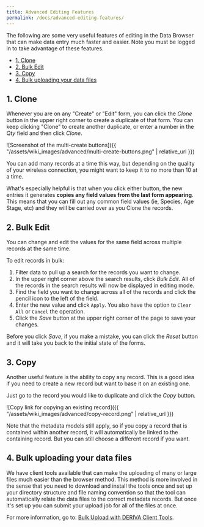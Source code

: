 ```yaml
---
title: Advanced Editing Features
permalink: /docs/advanced-editing-features/
---
```


The following are some very useful features of editing in the Data Browser that can make data entry much faster and easier. Note you must be logged in to take advantage of these features.

- [1. Clone](#1-clone)
- [2. Bulk Edit](#2-bulk-edit)
- [3. Copy](#3-copy)
- [4. Bulk uploading your data files](#4-bulk-uploading-your-data-files)


## 1. Clone

Whenever you are on any "Create" or "Edit" form, you can click the _Clone_ button in the upper right corner to create a duplicate of that form. You can keep clicking "Clone" to create another duplicate, or enter a number in the _Qty_ field and then click _Clone_.

![Screenshot of the multi-create buttons]({{ "/assets/wiki_images/advanced/multi-create-buttons.png" | relative_url }})


You can add many records at a time this way, but depending on the quality of your wireless connection, you might want to keep it to no more than 10 at a time.

What's especially helpful is that when you click either button, the new entries it generates **copies any field values from the last form appearing**. This means that you can fill out any common field values (ie, Species, Age Stage, etc) and they will be carried over as you Clone the records.

## 2. Bulk Edit

You can change and edit the values for the same field across multiple records at the same time.

To edit records in bulk:
1. Filter data to pull up a search for the records you want to change.
2. In the upper right corner above the search results, click _Bulk Edit_. All of the records in the search results will now be displayed in editing mode.
3. Find the field you want to change across all of the records and click the pencil icon to the left of the field.
4. Enter the new value and click `Apply`. You also have the option to `Clear All` or `Cancel` the operation.
5. Click the _Save_ button at the upper right corner of the page to save your changes.

Before you click _Save_, if you make a mistake, you can click the _Reset_ button and it will take you back to the initial state of the forms.

## 3. Copy

Another useful feature is the ability to copy any record. This is a good idea if you need to create a new record but want to base it on an existing one.

Just go to the record you would like to duplicate and click the _Copy_ button.

![Copy link for copying an existing record]({{ "/assets/wiki_images/advanced/copy-record.png" | relative_url }})


Note that the metadata models still apply, so if you copy a record that is contained within another record, it will automatically be linked to the containing record. But you can still choose a different record if you want.

## 4. Bulk uploading your data files

We have client tools available that can make the uploading of many or large files much easier than the browser method. This method is more involved in the sense that you need to download and install the tools once and set up your directory structure and file naming convention so that the tool can automatically relate the data files to the correct metadata records. But once it's set up you can submit your upload job for all of the files at once.

For more information, go to: [Bulk Upload with DERIVA Client Tools](/docs/bulk-upload-with-deriva-client-tools).
